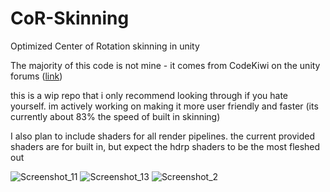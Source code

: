 # CoR-Skinning
 Optimized Center of Rotation skinning in unity

The majority of this code is not mine - it comes from CodeKiwi on the unity forums ([link](https://forum.unity.com/threads/cor-real-time-skeletal-skinning-with-optimized-centers-of-rotation.634435/#post-8102801))

this is a wip repo that i only recommend looking through if you hate yourself. im actively working on making it more user friendly and faster (its currently about 83% the speed of built in skinning)

I also plan to include shaders for all render pipelines. the current provided shaders are for built in, but expect the hdrp shaders to be the most fleshed out

![Screenshot_11](https://user-images.githubusercontent.com/59656122/172277394-8dc35ec7-7aaf-49e3-9057-6e12f510fd8b.png)
![Screenshot_13](https://user-images.githubusercontent.com/59656122/172277386-631b1cd7-33f6-47f4-916e-7cb3bd528cb4.png)
![Screenshot_2](https://user-images.githubusercontent.com/59656122/166972562-49e7720e-475a-4907-9c80-040aa5fd7d56.png)
